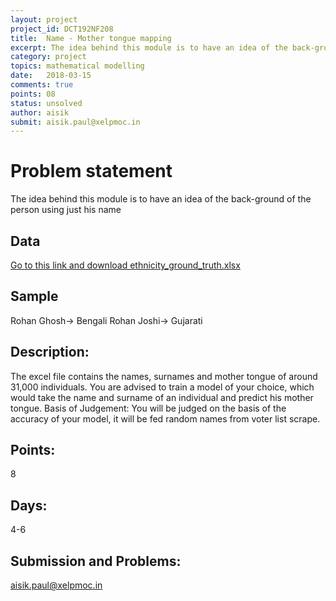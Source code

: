 ```yaml
---
layout: project
project_id: DCT192NF208
title:  Name - Mother tongue mapping
excerpt: The idea behind this module is to have an idea of the back-ground of the person using just his name
category: project
topics: mathematical modelling
date:   2018-03-15
comments: true
points: 08
status: unsolved
author: aisik
submit: aisik.paul@xelpmoc.in
---
```

# Problem statement
The idea behind this module is to have an idea of the back-ground of the person using just his name

## Data
[Go to this link and download ethnicity_ground_truth.xlsx](https://github.com/datasutram/datasutram.github.io/tree/master/innovation_labs/JU/data/excel)

## Sample
Rohan Ghosh-> Bengali
Rohan Joshi-> Gujarati

## Description:
The excel file contains the names, surnames and mother tongue of around 31,000 individuals.
You are advised to train a model of your choice, which would take the name and surname of an individual and predict his mother tongue.
Basis of Judgement:
You will be judged on the basis of the accuracy of your model, it will be fed random names from voter list scrape.

## Points:
8

## Days:
4-6

## Submission and Problems:
aisik.paul@xelpmoc.in
